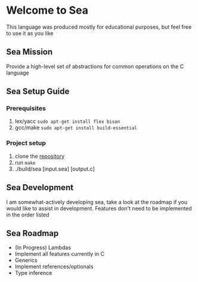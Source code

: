 # Welcome to Sea
This language was produced mostly for educational purposes, but feel free to use it as you like

## Sea Mission
Provide a high-level set of abstractions for common operations on the C language

## Sea Setup Guide
### Prerequisites
1. lex/yacc `sudo apt-get install flex bison`
2. gcc/make `sudo apt-get install build-essential`

### Project setup
1. clone the [repository](https://github.com/NotTesla/Sea-Lang)
2. run `make`
3. ./build/sea [input.sea] [output.c]

## Sea Development
I am somewhat-actively developing sea, take a look at the roadmap if you would like to assist in development. Features don't need to be implemented in the order listed

## Sea Roadmap
- (In Progress) Lambdas
- Implement all features currently in C
- Generics
- Implement references/optionals
- Type inference
